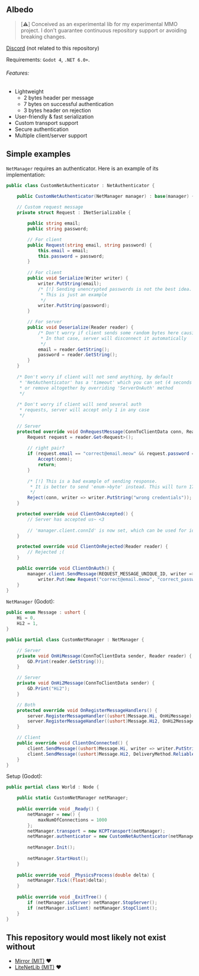 ## Albedo

> [:warning:] Conceived as an experimental lib for my experimental MMO project. I don't guarantee continuous repository support or avoiding breaking changes.

[Discord](https://discord.gg/Gg8bKVB7fs) (not related to this repository)

Requirements: `Godot 4`, `.NET 6.0+`.

###### Features:
- Lightweight
	- 2 bytes header per message
	- 7 bytes on successful authentication
	- 3 bytes header on rejection
- User-friendly & fast serialization
- Custom transport support
- Secure authentication
- Multiple client/server support

## Simple examples

`NetManager` requires an authenticator. Here is an example of its implementation:
```csharp
public class CustomNetAuthenticator : NetAuthenticator {

	public CustomNetAuthenticator(NetManager manager) : base(manager) { }
		
	// Custom request message
	private struct Request : INetSerializable {

		public string email;
		public string password;

		// For client
		public Request(string email, string password) {
			this.email = email;
			this.password = password;
		}
		
		// For client
		public void Serialize(Writer writer) {
			writer.PutString(email);
			/* [!] Sending unencrypted passwords is not the best idea.
			 * This is just an example
			 */
			writer.PutString(password);
		}

		// For server
		public void Deserialize(Reader reader) {
			/* Don't worry if client sends some random bytes here causing an exception.
			 * In that case, server will disconnect it automatically
			 */
			email = reader.GetString();
			password = reader.GetString();
		}
	}
	
	/* Don't worry if client will not send anything, by default
	 * 'NetAuthenticator' has a 'timeout' which you can set (4 seconds by default?)
	 * or remove altogether by overriding 'ServerOnAuth' method
	 */
	
	/* Don't worry if client will send several auth
	 * requests, server will accept only 1 in any case
	 */

	// Server
	protected override void OnRequestMessage(ConnToClientData conn, Reader reader) {
		Request request = reader.Get<Request>();
		
		// right pair?
		if (request.email == "correct@email.meow" && request.password == "correct_password") {
			Accept(conn);
			return;
		}
			
		/* [!] This is a bad example of sending response.
		 * It is better to send 'enum->byte' instead. This will turn 17 bytes into 1
		 */
		Reject(conn, writer => writer.PutString("wrong credentials"));
	}

	protected override void ClientOnAccepted() {
		// Server has accepted us~ <3
		
		// 'manager.client.connId' is now set, which can be used for identification
	}

	protected override void ClientOnRejected(Reader reader) {
		// Rejected ;(
	}

	public override void ClientOnAuth() {
		manager.client.SendMessage(REQUEST_MESSAGE_UNIQUE_ID, writer =>
			writer.Put(new Request("correct@email.meow", "correct_password")), DeliveryMethod.Reliable);
	}
}
```

`NetManager` (Godot):
```csharp
public enum Message : ushort {
	Hi = 0,
	Hi2 = 1,
}

public partial class CustomNetManager : NetManager {

	// Server
	private void OnHiMessage(ConnToClientData sender, Reader reader) {
		GD.Print(reader.GetString());
	}

	// Server
	private void OnHi2Message(ConnToClientData sender) {
		GD.Print("Hi2");
	}

	// Both
	protected override void OnRegisterMessageHandlers() {
		server.RegisterMessageHandler((ushort)Message.Hi, OnHiMessage);
		server.RegisterMessageHandler((ushort)Message.Hi2, OnHi2Message);
	}

	// Client
	public override void ClientOnConnected() {
		client.SendMessage((ushort)Message.Hi, writer => writer.PutString("Hi"), DeliveryMethod.Reliable);
		client.SendMessage((ushort)Message.Hi2, DeliveryMethod.Reliable);
	}
}
```

Setup (Godot):
```csharp
public partial class World : Node {

	public static CustomNetManager netManager;
	
	public override void _Ready() {
		netManager = new() {
			maxNumOfConnections = 1000
		};
		netManager.transport = new KCPTransport(netManager);
		netManager.authenticator = new CustomNetAuthenticator(netManager);
		
		netManager.Init();
		
		netManager.StartHost();
	}
	
	public override void _PhysicsProcess(double delta) {
		netManager.Tick((float)delta);
	}
	
	public override void _ExitTree() {
		if (netManager.isServer) netManager.StopServer();
		if (netManager.isClient) netManager.StopClient();
	}
}
```

## This repository would most likely not exist without
- [Mirror (MIT)](https://github.com/vis2k/Mirror) :heart:
- [LiteNetLib (MIT)](https://github.com/RevenantX/LiteNetLib) :heart:
